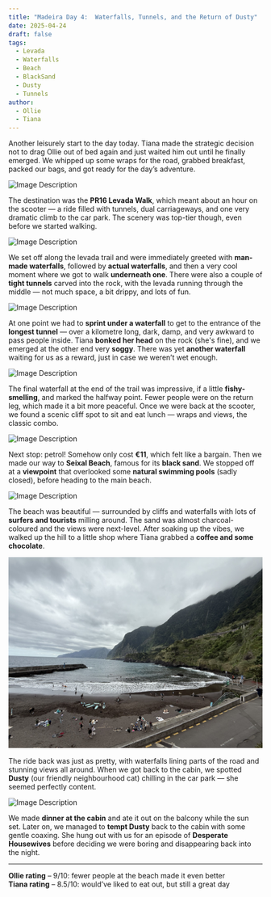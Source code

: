 ```yaml
---
title: "Madeira Day 4:  Waterfalls, Tunnels, and the Return of Dusty"
date: 2025-04-24
draft: false
tags:
  - Levada
  - Waterfalls
  - Beach
  - BlackSand
  - Dusty
  - Tunnels
author:
  - Ollie
  - Tiana
---
```


Another leisurely start to the day today. Tiana made the strategic decision not to drag Ollie out of bed again and just waited him out until he finally emerged. We whipped up some wraps for the road, grabbed breakfast, packed our bags, and got ready for the day’s adventure.

![Image Description](/images/IMG_4547.jpeg)

The destination was the **PR16 Levada Walk**, which meant about an hour on the scooter — a ride filled with tunnels, dual carriageways, and one very dramatic climb to the car park. The scenery was top-tier though, even before we started walking.

![Image Description](/images/IMG_4583.jpeg)

We set off along the levada trail and were immediately greeted with **man-made waterfalls**, followed by **actual waterfalls**, and then a very cool moment where we got to walk **underneath one**. There were also a couple of **tight tunnels** carved into the rock, with the levada running through the middle — not much space, a bit drippy, and lots of fun.

![Image Description](/images/IMG_4707.jpeg)

At one point we had to **sprint under a waterfall** to get to the entrance of the **longest tunnel** — over a kilometre long, dark, damp, and very awkward to pass people inside. Tiana **bonked her head** on the rock (she's fine), and we emerged at the other end very **soggy**. There was yet **another waterfall** waiting for us as a reward, just in case we weren’t wet enough.

![Image Description](/images/IMG_4751.jpeg)

The final waterfall at the end of the trail was impressive, if a little **fishy-smelling**, and marked the halfway point. Fewer people were on the return leg, which made it a bit more peaceful. Once we were back at the scooter, we found a scenic cliff spot to sit and eat lunch — wraps and views, the classic combo.


![Image Description](/images/IMG_4792.jpeg)

Next stop: petrol! Somehow only cost **€11**, which felt like a bargain. Then we made our way to **Seixal Beach**, famous for its **black sand**. We stopped off at a **viewpoint** that overlooked some **natural swimming pools** (sadly closed), before heading to the main beach.

![Image Description](/images/IMG_4840.jpeg)

The beach was beautiful — surrounded by cliffs and waterfalls with lots of **surfers and tourists** milling around. The sand was almost charcoal-coloured and the views were next-level. After soaking up the vibes, we walked up the hill to a little shop where Tiana grabbed a **coffee and some chocolate**.

![Image Description](/images/IMG_4935.jpeg)

The ride back was just as pretty, with waterfalls lining parts of the road and stunning views all around. When we got back to the cabin, we spotted **Dusty** (our friendly neighbourhood cat) chilling in the car park — she seemed perfectly content.

![Image Description](/images/IMG_4911.jpeg)

We made **dinner at the cabin** and ate it out on the balcony while the sun set. Later on, we managed to **tempt Dusty** back to the cabin with some gentle coaxing. She hung out with us for an episode of **Desperate Housewives** before deciding we were boring and disappearing back into the night.

---

**Ollie rating** – 9/10: fewer people at the beach made it even better  
**Tiana rating** – 8.5/10: would’ve liked to eat out, but still a great day

